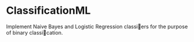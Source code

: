 # ClassificationML
 Implement Naive Bayes and Logistic Regression classiers for the purpose of binary classication.
